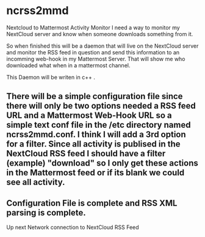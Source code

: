 # ncrss2mmd
Nextcloud to Mattermost Activity Monitor
I need a way to monitor my NextCloud server and know
when someone downloads something from it.

So when finished this will be a daemon that will live on the 
NextCloud server and monitor the RSS feed in question
and send this information to an incomming web-hook in
my Mattermost Server. That will show me who downloaded what
when in a mattermost channel.

This Daemon will be writen in c++ .

There will be a simple configuration file since there will
only be two options needed a RSS feed URL and a Mattermost 
Web-Hook URL so a simple text conf file in the /etc directory
named ncrss2mmd.conf. I think I will add a 3rd option for a 
filter. Since all activity is publised in the NextCloud RSS 
feed I should have a filter (example) "download" so I only 
get these actions in the Mattermost feed or if its blank 
we could see all activity.
-----------------------------------------------------------
Configuration File is complete and RSS XML parsing is 
complete.
-----------------------------------------------------------
Up next Network connection to NextCloud RSS Feed




